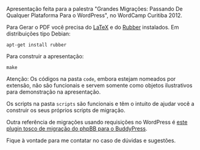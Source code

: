 Apresentação feita para a palestra "Grandes Migrações: Passando De Qualquer
Plataforma Para o WordPress", no WordCamp Curitiba 2012.

Para Gerar o PDF você precisa do [LaTeX](http://www.latex-project.org) e do
[Rubber](https://launchpad.net/rubber) instalados. Em distribuições tipo
Debian:

    apt-get install rubber

Para construir a apresentação:

    make

Atenção: Os códigos na pasta `code`, embora estejam nomeados por extensão, não
são funcionais e servem somente como objetos ilustrativos para demonstração na
apresentação.

Os scripts na pasta `scripts` são funcionais e têm o intuito de ajudar você a
construir os seus próprios scripts de migração.

Outra referência de migrações usando requisições no WordPress é [este plugin
tosco de migração do phpBB para o
BuddyPress](https://github.com/vmassuchetto/bp-phpbb-migrate).

Fique à vontade para me contatar no caso de dúvidas e sugestões.

